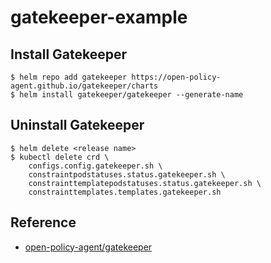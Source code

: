 # gatekeeper-example

## Install Gatekeeper

```
$ helm repo add gatekeeper https://open-policy-agent.github.io/gatekeeper/charts
$ helm install gatekeeper/gatekeeper --generate-name
```

## Uninstall Gatekeeper

```
$ helm delete <release name>
$ kubectl delete crd \
    configs.config.gatekeeper.sh \
    constraintpodstatuses.status.gatekeeper.sh \
    constrainttemplatepodstatuses.status.gatekeeper.sh \
    constrainttemplates.templates.gatekeeper.sh
```

## Reference

- [open-policy-agent/gatekeeper](https://github.com/open-policy-agent/gatekeeper#how-to-use-gatekeeper)
